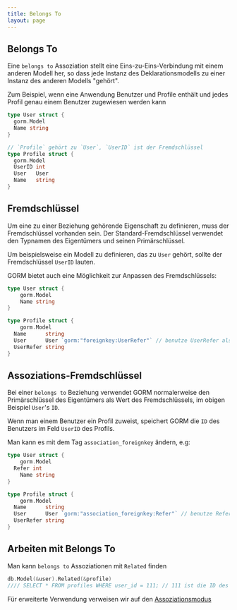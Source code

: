 ```yaml
---
title: Belongs To
layout: page
---
```

## Belongs To

Eine `belongs to` Assoziation stellt eine Eins-zu-Eins-Verbindung mit einem anderen Modell her, so dass jede Instanz des Deklarationsmodells zu einer Instanz des anderen Modells "gehört".

Zum Beispiel, wenn eine Anwendung Benutzer und Profile enthält und jedes Profil genau einem Benutzer zugewiesen werden kann

```go
type User struct {
  gorm.Model
  Name string
}

// `Profile` gehört zu `User`, `UserID` ist der Fremdschlüssel
type Profile struct {
  gorm.Model
  UserID int
  User   User
  Name   string
}
```

## Fremdschlüssel

Um eine zu einer Beziehung gehörende Eigenschaft zu definieren, muss der Fremdschlüssel vorhanden sein. Der Standard-Fremdschlüssel verwendet den Typnamen des Eigentümers und seinen Primärschlüssel.

Um beispielsweise ein Modell zu definieren, das zu ` User ` gehört, sollte der Fremdschlüssel ` UserID ` lauten.

GORM bietet auch eine Möglichkeit zur Anpassen des Fremdschlüssels:

```go
type User struct {
    gorm.Model
    Name string
}

type Profile struct {
    gorm.Model
  Name      string
  User      User `gorm:"foreignkey:UserRefer"` // benutze UserRefer als Fremdschlüssel
  UserRefer string
}
```

## Assoziations-Fremdschlüssel

Bei einer `belongs to` Beziehung verwendet GORM normalerweise den Primärschlüssel des Eigentümers als Wert des Fremdschlüssels, im obigen Beispiel `User`'s `ID`.

Wenn man einem Benutzer ein Profil zuweist, speichert GORM die `ID` des Benutzers im Feld `UserID` des Profils.

Man kann es mit dem Tag `association_foreignkey` ändern, e.g:

```go
type User struct {
    gorm.Model
  Refer int
    Name string
}

type Profile struct {
    gorm.Model
  Name      string
  User      User `gorm:"association_foreignkey:Refer"` // benutze Refer als Fremdschlüssel der Assoziation
  UserRefer string
}
```

## Arbeiten mit Belongs To

Man kann `belongs to` Assoziationen mit `Related` finden

```go
db.Model(&user).Related(&profile)
//// SELECT * FROM profiles WHERE user_id = 111; // 111 ist die ID des Nutzers
```

Für erweiterte Verwendung verweisen wir auf den [Assoziationsmodus](/docs/associations.html#Association-Mode)